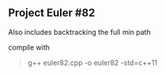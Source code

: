 ## Project Euler #82

Also includes backtracking the full min path

compile with
> g++ euler82.cpp -o euler82 -std=c++11
